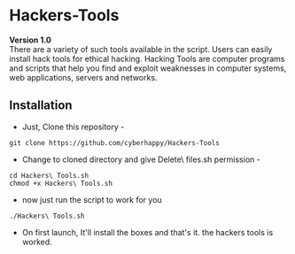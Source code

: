 # Hackers-Tools

**Version 1.0** <br />
There are a variety of such tools available in the script. Users can easily install hack tools for ethical hacking.
Hacking Tools are computer programs and scripts that help you find and exploit weaknesses in computer systems, web applications, servers and networks.
## Installation

- Just, Clone this repository -
<pre><code>git clone https://github.com/cyberhappy/Hackers-Tools
</code></pre>
- Change to cloned directory and give Delete\ files.sh permission -
<pre><code>cd Hackers\ Tools.sh
chmod +x Hackers\ Tools.sh
</code></pre>
- now just run the script to work for you
<pre><code>./Hackers\ Tools.sh
</code></pre>
- On first launch, It'll install the boxes and that's it. the hackers tools is worked.

